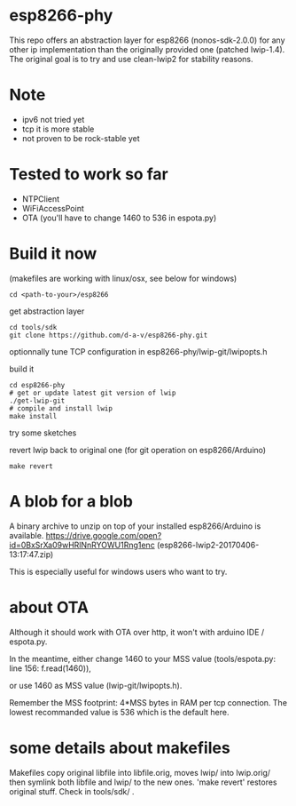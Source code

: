 
# esp8266-phy

This repo offers an abstraction layer for esp8266 (nonos-sdk-2.0.0) for any
other ip implementation than the originally provided one (patched lwip-1.4). 
The original goal is to try and use clean-lwip2 for stability reasons.

# Note

* ipv6 not tried yet
* tcp it is more stable
* not proven to be rock-stable yet

# Tested to work so far

* NTPClient
* WiFiAccessPoint
* OTA (you'll have to change 1460 to 536 in espota.py)

# Build it now
(makefiles are working with linux/osx, see below for windows)

```
cd <path-to-your>/esp8266
```

get abstraction layer
```
cd tools/sdk
git clone https://github.com/d-a-v/esp8266-phy.git
```

optionnally tune TCP configuration in esp8266-phy/lwip-git/lwipopts.h

build it
```
cd esp8266-phy
# get or update latest git version of lwip
./get-lwip-git
# compile and install lwip
make install
```

try some sketches

revert lwip back to original one (for git operation on esp8266/Arduino)
```
make revert
```

# A blob for a blob

A binary archive to unzip on top of your installed esp8266/Arduino is
available.
https://drive.google.com/open?id=0BxSrXa09wHRlNnRYOWU1Rng1enc
(esp8266-lwip2-20170406-13:17:47.zip)

This is especially useful for windows users who want to try. 

# about OTA

Although it should work with OTA over http, it won't with arduino IDE / espota.py.

In the meantime, either change 1460 to your MSS value (tools/espota.py: line 156: f.read(1460)),

or use 1460 as MSS value (lwip-git/lwipopts.h).

Remember the MSS footprint: 4*MSS bytes in RAM per tcp connection.
The lowest recommanded value is 536 which is the default here.

# some details about makefiles

Makefiles copy original libfile into libfile.orig, moves lwip/ into
lwip.orig/ then symlink both libfile and lwip/ to the new ones.  'make
revert' restores original stuff. Check in tools/sdk/ .
